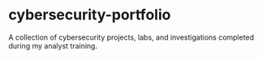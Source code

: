 # cybersecurity-portfolio
A collection of cybersecurity projects, labs, and investigations completed during my analyst training.
